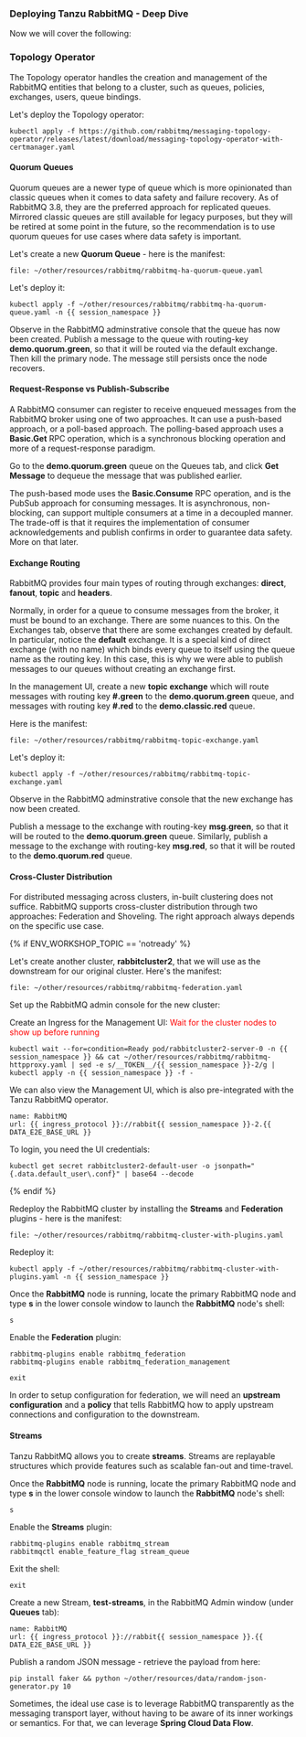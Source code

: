 ### Deploying Tanzu RabbitMQ - Deep Dive

Now we will cover the following:

### Topology Operator
The Topology operator handles the creation and management of the RabbitMQ entities that belong to a cluster, such as queues, policies, exchanges, users, queue bindings.


Let's deploy the Topology operator:
```execute
kubectl apply -f https://github.com/rabbitmq/messaging-topology-operator/releases/latest/download/messaging-topology-operator-with-certmanager.yaml
```

#### Quorum Queues

Quorum queues are a newer type of queue which is more opinionated than classic queues when it comes to data safety and failure recovery. 
As of RabbitMQ 3.8, they are the preferred approach for replicated queues. 
Mirrored classic queues are still available for legacy purposes, but they will be retired at some point in the future, 
so the recommendation is to use quorum queues for use cases where data safety is important.

Let's create a new **Quorum Queue** - here is the manifest:
```editor:open-file
file: ~/other/resources/rabbitmq/rabbitmq-ha-quorum-queue.yaml
```

Let's deploy it:
```execute
kubectl apply -f ~/other/resources/rabbitmq/rabbitmq-ha-quorum-queue.yaml -n {{ session_namespace }}
```

Observe in the RabbitMQ adminstrative console that the queue has now been created. Publish a message to the queue with routing-key **demo.quorum.green**, so that it will be routed via the default exchange. Then kill the primary node. The message still persists once the node recovers.

#### Request-Response vs Publish-Subscribe
A RabbitMQ consumer can register to receive enqueued messages from the RabbitMQ broker using one of two approaches. It can use a push-based approach, or a poll-based approach. The polling-based approach uses a **Basic.Get** RPC operation, which is a synchronous blocking operation and more of a request-response paradigm. 

Go to the **demo.quorum.green** queue on the Queues tab, and click **Get Message** to dequeue the message that was published earlier.

The push-based mode uses the **Basic.Consume** RPC operation, and is the PubSub approach for consuming messages. It is asynchronous, non-blocking, can support multiple consumers at a time in a decoupled manner. The trade-off is that it requires the implementation of consumer acknowledgements and publish confirms in order to guarantee data safety. More on that later.

#### Exchange Routing
RabbitMQ provides four main types of routing through exchanges: **direct**, **fanout**, **topic** and **headers**. 

Normally, in order for a queue to consume messages from the broker, it must be bound to an exchange. There are some nuances to this. On the Exchanges tab, observe that there are some exchanges created by default. In particular, notice the **default** exchange. It is a special kind of direct exchange (with no name) which binds every queue to itself using the queue name as the routing key. In this case, this is why we were able to publish messages to our queues without creating an exchange first. 

In the management UI, create a new **topic exchange** which will route messages with routing key **#.green** to the **demo.quorum.green** queue, and messages with routing key **#.red** to the **demo.classic.red** queue. 

Here is the manifest:
```editor:open-file
file: ~/other/resources/rabbitmq/rabbitmq-topic-exchange.yaml
```

Let's deploy it:
```execute
kubectl apply -f ~/other/resources/rabbitmq/rabbitmq-topic-exchange.yaml
```

Observe in the RabbitMQ adminstrative console that the new exchange has now been created. 


Publish a message to the exchange with routing-key **msg.green**, so that it will be routed to the **demo.quorum.green** queue. Similarly, publish a message to the exchange with routing-key **msg.red**, so that it will be routed to the **demo.quorum.red** queue.

#### Cross-Cluster Distribution
For distributed messaging across clusters, in-built clustering does not suffice. RabbitMQ supports cross-cluster distribution through two approaches: Federation and Shoveling. The right approach always depends on the specific use case.

{% if ENV_WORKSHOP_TOPIC == 'notready' %}

Let's create another cluster, **rabbitcluster2**, that we will use as the downstream for our original cluster. Here's the manifest:
```editor:open-file
file: ~/other/resources/rabbitmq/rabbitmq-federation.yaml
```

Set up the RabbitMQ admin console for the new cluster:

Create an Ingress for the Management UI:
<font color="red">Wait for the cluster nodes to show up before running</font>
```execute
kubectl wait --for=condition=Ready pod/rabbitcluster2-server-0 -n {{ session_namespace }} && cat ~/other/resources/rabbitmq/rabbitmq-httpproxy.yaml | sed -e s/__TOKEN__/{{ session_namespace }}-2/g | kubectl apply -n {{ session_namespace }} -f -
```

We can also view the Management UI, which is also pre-integrated with the Tanzu RabbitMQ operator.
```dashboard:create-dashboard
name: RabbitMQ
url: {{ ingress_protocol }}://rabbit{{ session_namespace }}-2.{{ DATA_E2E_BASE_URL }}
```

To login, you need the UI credentials:
```execute
kubectl get secret rabbitcluster2-default-user -o jsonpath="{.data.default_user\.conf}" | base64 --decode
```
{% endif %}

Redeploy the RabbitMQ cluster by installing the **Streams** and **Federation** plugins - here is the manifest:
```editor:open-file
file: ~/other/resources/rabbitmq/rabbitmq-cluster-with-plugins.yaml
```

Redeploy it:
```execute
kubectl apply -f ~/other/resources/rabbitmq/rabbitmq-cluster-with-plugins.yaml -n {{ session_namespace }}
```

Once the **RabbitMQ** node is running, locate the primary RabbitMQ node and type **s** in the lower console window to launch the **RabbitMQ** node's shell: 
```execute-2
s
```

Enable the **Federation** plugin:
```execute-2
rabbitmq-plugins enable rabbitmq_federation
rabbitmq-plugins enable rabbitmq_federation_management
```

```execute-2
exit
```

In order to setup configuration for federation, we will need an **upstream configuration** and a **policy** that tells RabbitMQ how to apply upstream connections and configuration to the downstream. 

#### Streams 
Tanzu RabbitMQ allows you to create **streams**. Streams are replayable structures which provide features such as scalable fan-out and time-travel.

Once the **RabbitMQ** node is running, locate the primary RabbitMQ node and type **s** in the lower console window to launch the **RabbitMQ** node's shell: 
```execute-2
s
```

Enable the **Streams** plugin:
```execute-2
rabbitmq-plugins enable rabbitmq_stream
rabbitmqctl enable_feature_flag stream_queue
```

Exit the shell:
```execute-2
exit
```

Create a new Stream, **test-streams**, in the RabbitMQ Admin window (under **Queues** tab):
```dashboard:reload-dashboard
name: RabbitMQ
url: {{ ingress_protocol }}://rabbit{{ session_namespace }}.{{ DATA_E2E_BASE_URL }}
```

Publish a random JSON  message - retrieve the payload from here:
```execute
pip install faker && python ~/other/resources/data/random-json-generator.py 10
```

Sometimes, the ideal use case is to leverage RabbitMQ transparently as the messaging transport layer, without having to be aware of its inner workings or semantics. For that, we can leverage  **Spring Cloud Data Flow**.